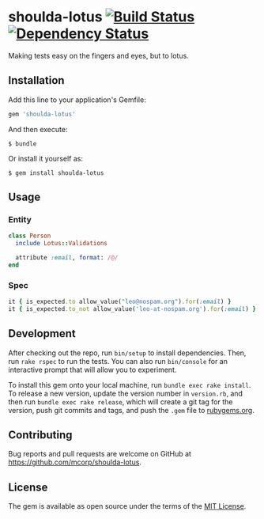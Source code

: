 # shoulda-lotus [![Build Status](https://travis-ci.org/mcorp/shoulda-lotus.svg?branch=master)](https://travis-ci.org/mcorp/shoulda-lotus) [![Dependency Status](https://gemnasium.com/mcorp/shoulda-lotus.svg)](https://gemnasium.com/mcorp/shoulda-lotus)

Making tests easy on the fingers and eyes, but to lotus.

## Installation

Add this line to your application's Gemfile:

```ruby
gem 'shoulda-lotus'
```

And then execute:

    $ bundle

Or install it yourself as:

    $ gem install shoulda-lotus

## Usage

### Entity

```ruby
class Person
  include Lotus::Validations

  attribute :email, format: /@/
end
```

### Spec
```ruby
it { is_expected.to allow_value("leo@nospam.org").for(:email) }
it { is_expected.to_not allow_value('leo-at-nospam.org').for(:email) }
```

## Development

After checking out the repo, run `bin/setup` to install dependencies. Then, run `rake rspec` to run the tests. You can also run `bin/console` for an interactive prompt that will allow you to experiment.

To install this gem onto your local machine, run `bundle exec rake install`. To release a new version, update the version number in `version.rb`, and then run `bundle exec rake release`, which will create a git tag for the version, push git commits and tags, and push the `.gem` file to [rubygems.org](https://rubygems.org).

## Contributing

Bug reports and pull requests are welcome on GitHub at https://github.com/mcorp/shoulda-lotus.


## License

The gem is available as open source under the terms of the [MIT License](http://opensource.org/licenses/MIT).

